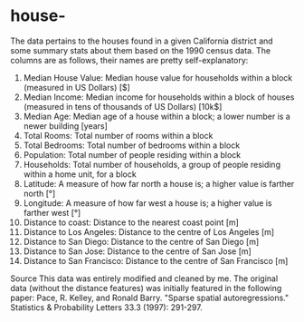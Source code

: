 # house-

The data pertains to the houses found in a given California district and some summary stats about them based on the 1990 census data. The columns are as follows, their names are pretty self-explanatory:

1) Median House Value: Median house value for households within a block (measured in US Dollars) [$]
2) Median Income: Median income for households within a block of houses (measured in tens of thousands of US Dollars) [10k$]
3) Median Age: Median age of a house within a block; a lower number is a newer building [years]
4) Total Rooms: Total number of rooms within a block
5) Total Bedrooms: Total number of bedrooms within a block
6) Population: Total number of people residing within a block
7) Households: Total number of households, a group of people residing within a home unit, for a block
8) Latitude: A measure of how far north a house is; a higher value is farther north [°]
9) Longitude: A measure of how far west a house is; a higher value is farther west [°]
10) Distance to coast: Distance to the nearest coast point [m]
11) Distance to Los Angeles: Distance to the centre of Los Angeles [m]
12) Distance to San Diego: Distance to the centre of San Diego [m]
13) Distance to San Jose: Distance to the centre of San Jose [m]
14) Distance to San Francisco: Distance to the centre of San Francisco [m]

Source
This data was entirely modified and cleaned by me. The original data (without the distance features) was initially featured in the following paper:
Pace, R. Kelley, and Ronald Barry. "Sparse spatial autoregressions." Statistics & Probability Letters 33.3 (1997): 291-297.
